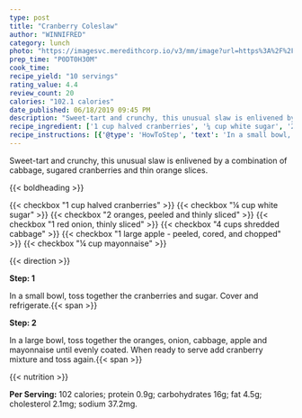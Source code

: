 ```yaml
---
type: post
title: "Cranberry Coleslaw"
author: "WINNIFRED"
category: lunch
photo: "https://imagesvc.meredithcorp.io/v3/mm/image?url=https%3A%2F%2Fimages.media-allrecipes.com%2Fuserphotos%2F1118826.jpg"
prep_time: "P0DT0H30M"
cook_time: 
recipe_yield: "10 servings"
rating_value: 4.4
review_count: 20
calories: "102.1 calories"
date_published: 06/18/2019 09:45 PM
description: "Sweet-tart and crunchy, this unusual slaw is enlivened by a combination of cabbage, sugared cranberries and thin orange slices."
recipe_ingredient: ['1 cup halved cranberries', '¼ cup white sugar', '2 oranges, peeled and thinly sliced', '1 red onion, thinly sliced', '4 cups shredded cabbage', '1 large apple - peeled, cored, and chopped', '¼ cup mayonnaise']
recipe_instructions: [{'@type': 'HowToStep', 'text': 'In a small bowl, toss together the cranberries and sugar.  Cover and refrigerate.\n'}, {'@type': 'HowToStep', 'text': 'In a large bowl, toss together the oranges, onion, cabbage, apple and mayonnaise until evenly coated.  When ready to serve add cranberry mixture and toss again.\n'}]
---
```


Sweet-tart and crunchy, this unusual slaw is enlivened by a combination of cabbage, sugared cranberries and thin orange slices. 

{{< boldheading >}}

{{< checkbox "1 cup halved cranberries" >}}
{{< checkbox "¼ cup white sugar" >}}
{{< checkbox "2  oranges, peeled and thinly sliced" >}}
{{< checkbox "1  red onion, thinly sliced" >}}
{{< checkbox "4 cups shredded cabbage" >}}
{{< checkbox "1 large apple - peeled, cored, and chopped" >}}
{{< checkbox "¼ cup mayonnaise" >}}


{{< direction >}}

**Step: 1**

In a small bowl, toss together the cranberries and sugar.  Cover and refrigerate.{{< span >}}

**Step: 2**

In a large bowl, toss together the oranges, onion, cabbage, apple and mayonnaise until evenly coated.  When ready to serve add cranberry mixture and toss again.{{< span >}}

{{< nutrition >}}

**Per Serving:** 102 calories; protein 0.9g; carbohydrates 16g; fat 4.5g; cholesterol 2.1mg; sodium 37.2mg.